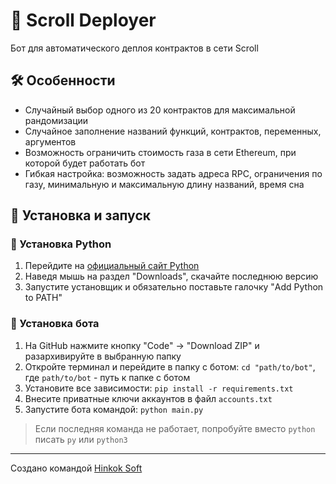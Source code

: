 # 🤖 Scroll Deployer
Бот для автоматического деплоя контрактов в сети Scroll

## 🛠 Особенности
- Случайный выбор одного из 20 контрактов для максимальной рандомизации
- Случайное заполнение названий функций, контрактов, переменных, аргументов
- Возможность ограничить стоимость газа в сети Ethereum, при которой будет работать бот
- Гибкая настройка: возможность задать адреса RPC, ограничения по газу, минимальную и максимальную длину названий, время сна

## 🚀 Установка и запуск
### 🐍 Установка Python
1. Перейдите на [официальный сайт Python](https://www.python.org/downloads/release/python-3116/)
2. Наведя мышь на раздел "Downloads", скачайте последнюю версию 
3. Запустите установщик и обязательно поставьте галочку "Add Python to PATH"

### 🤖 Установка бота
1. На GitHub нажмите кнопку "Code" -> "Download ZIP" и разархивируйте в выбранную папку
2. Откройте терминал и перейдите в папку с ботом: `cd "path/to/bot"`, где `path/to/bot` - путь к папке с ботом
3. Установите все зависимости: `pip install -r requirements.txt`
4. Внесите приватные ключи аккаунтов в файл `accounts.txt`
5. Запустите бота командой: `python main.py`

> Если последняя команда не работает, попробуйте вместо `python` писать `py` или `python3`

---

Создано командой [Hinkok Soft](https://t.me/HinkokSoft)
